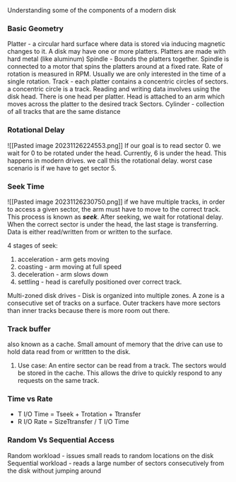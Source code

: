 Understanding some of the components of a modern disk 
### Basic Geometry
Platter - a circular hard surface where data is stored via inducing magnetic changes to it. A disk may have one or more platters. Platters are made with hard metal (like aluminum)
Spindle - Bounds the platters together. Spindle is connected to a motor that spins the platters around at a fixed rate. Rate of rotation is measured in RPM. Usually we are only interested in the time of a single rotation. 
Track - each platter contains a concentric circles of sectors. a concentric circle is a track. 
Reading and writing data involves using the disk head. There is one head per platter. Head is attached to an arm which moves across the platter to the desired track 
Sectors.
Cylinder - collection of all tracks that are the same distance

### Rotational Delay 
![[Pasted image 20231126224553.png]]
If our goal is to read sector 0. we wait for 0 to be rotated under the head. Currently, 6 is under the head. This happens in modern drives. we call this the rotational delay. worst case scenario is if we have to get sector 5. 

### Seek Time

![[Pasted image 20231126230750.png]]
if we have multiple tracks, in order to access a given sector, the arm must have to move to the correct track. This process is known as ***seek***. After seeking, we wait for rotational delay. When the correct sector is under the head, the last stage is transferring. Data is either read/written from or written to the surface. 

4 stages of seek:
1. acceleration - arm gets moving
2. coasting - arm moving at full speed
3. deceleration - arm slows down
4. settling - head is carefully positioned over correct track. 

Multi-zoned disk drives - Disk is organized into multiple zones. A zone is a consecutive set of tracks on a surface. Outer trackers have more sectors than inner tracks because there is more room out there. 

### Track buffer
also known as a cache. Small amount of memory that the drive can use to hold data read from or writtten to the disk. 
1. Use case: An entire sector can be read from a track. The sectors would be stored in the cache. This allows the drive to quickly respond to any requests on the same track.


### Time vs Rate
-  T I/O Time = Tseek + Trotation + Ttransfer
- R I/O Rate = SizeTtransfer / T I/O Time

### Random Vs Sequential Access
Random workload - issues small reads to random locations on the disk
Sequential workload - reads a large number of sectors consecutively from the disk without jumping around


